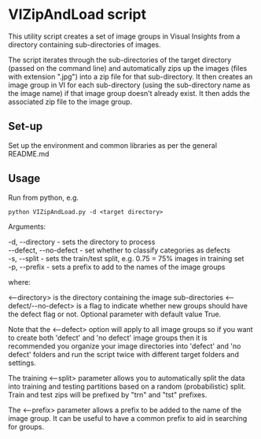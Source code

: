 # VIZipAndLoad script

This utility script creates a set of image groups in Visual Insights from a directory containing sub-directories of images.

The script iterates through the sub-directories of the target directory (passed on the command line) and automatically zips up the images (files with extension ".jpg") into a zip file for that sub-directory.  It then creates an image group in VI for each sub-directory (using the sub-directory name as the image name) if that image group doesn't already exist.  It then adds the associated zip file to the image group.

## Set-up

Set up the environment and common libraries as per the general README.md

## Usage

Run from python, e.g.

`python VIZipAndLoad.py -d <target directory>`

Arguments:

-d, --directory - sets the directory to process  
--defect, --no-defect - set whether to classify categories as defects  
-s, --split - sets the train/test split, e.g. 0.75 = 75% images in training set  
-p, --prefix - sets a prefix to add to the names of the image groups

where:

<--directory> is the directory containing the image sub-directories
<--defect/--no-defect> is a flag to indicate whether new groups should have the defect flag or not.  Optional parameter with default value True.

Note that the <--defect> option will apply to all image groups so if you want to create both 'defect' and 'no defect' image groups then it is recommended you organize your image directories into 'defect' and 'no defect' folders and run the script twice with different target folders and <is defect> settings.  

The training <--split> parameter allows you to automatically split the data into training and testing partitions based on a random (probabilistic) split.  Train and test zips will be prefixed by "trn" and "tst" prefixes.  

The <--prefix> parameter allows a prefix to be added to the name of the image group.  It can be useful to have a common prefix to aid in searching for groups.  

